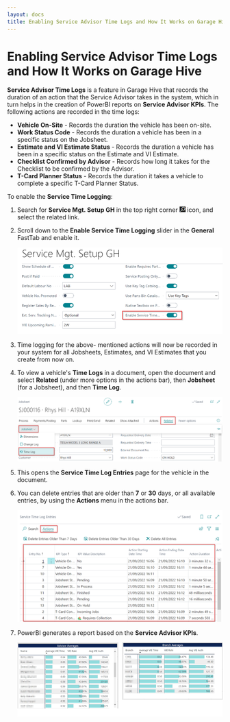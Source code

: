 ```yaml
---
layout: docs
title: Enabling Service Advisor Time Logs and How It Works on Garage Hive
---
```


# Enabling Service Advisor Time Logs and How It Works on Garage Hive
**Service Advisor Time Logs** is a feature in Garage Hive that records the duration of an action that the Service Advisor takes in the system, which in turn helps in the creation of PowerBI reports on **Service Advisor KPIs**. The following actions are recorded in the time logs:
   * **Vehicle On-Site** - Records the duration the vehicle has been on-site.
   * **Work Status Code** - Records the duration a vehicle has been in a specific status on the Jobsheet.
   * **Estimate and VI Estimate Status** - Records the duration a vehicle has been in a specific status on the Estimate and VI Estimate.
   * **Checklist Confirmed by Advisor** - Records how long it takes for the Checklist to be confirmed by the Advisor.
   * **T-Card Planner Status** - Records the duration it takes a vehicle to complete a specific T-Card Planner Status.

To enable the **Service Time Logging**:
1. Search for **Service Mgt. Setup GH** in the top right corner ![](media/search_icon.png) icon, and select the related link.
2. Scroll down to the **Enable Service Time Logging** slider in the **General** FastTab and enable it.

   ![](media/garagehive-time-logging1.png)

3. Time logging for the above- mentioned actions will now be recorded in your system for all Jobsheets, Estimates, and VI Estimates that you create from now on.
4. To view a vehicle's **Time Logs** in a document, open the document and select **Related** (under more options in the actions bar), then **Jobsheet** (for a Jobsheet), and then **Time Log**.

   ![](media/garagehive-time-logging2.png)

5. This opens the **Service Time Log Entries** page for the vehicle in the document. 
6. You can delete entries that are older than **7** or **30** days, or all available entries, by using the **Actions** menu in the actions bar.

   ![](media/garagehive-time-logging3.png)

7. PowerBI generates a report based on the **Service Advisor KPIs**.

   ![](media/garagehive-time-logging4.png)

